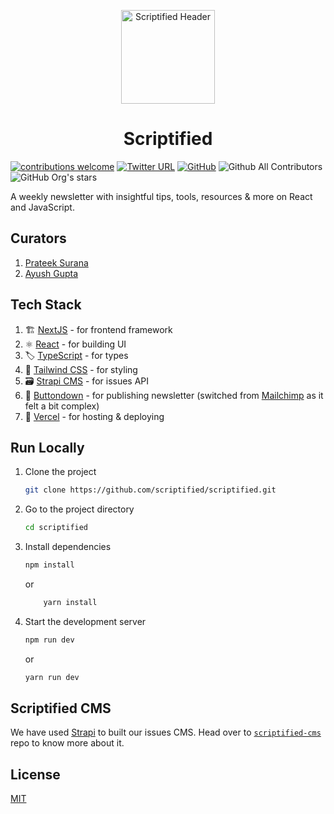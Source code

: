 <p align="center">
    <a href="https://scriptified.dev">
        <img src="https://images.scriptified.dev/common/twitter-header-green.png" alt="Scriptified Header" height="150">
    </a>
</p>

<div align="center">
    <h1>Scriptified</h1>
</div>

[![contributions welcome](https://img.shields.io/badge/contributions-welcome-brightgreen.svg?style=flat-square)](https://github.com/scriptified/scriptified/issues)
[![Twitter URL](https://img.shields.io/twitter/url?style=flat-square&url=https%3A%2F%2Ftwitter.com%2Fscriptified_dev)](https://twitter.com/scriptified_dev)
[![GitHub](https://img.shields.io/github/license/scriptified/scriptified?style=flat-square)](https://github.com/scriptified/scriptified/blob/main/LICENSE)
![Github All Contributors](https://img.shields.io/github/all-contributors/scriptified/scriptified?style=flat-square)
![GitHub Org's stars](https://img.shields.io/github/stars/scriptified?style=flat-square)

A weekly newsletter with insightful tips, tools, resources & more on React and JavaScript.

## Curators

1. [Prateek Surana](https://prateeksurana.me)
2. [Ayush Gupta](https://ayushgupta.tech)

## Tech Stack

1. 🏗 [NextJS](https://nextjs.org/) - for frontend framework
2. ⚛ [React](https://reactjs.org/) - for building UI
3. 🏷 [TypeScript](https://www.typescriptlang.org/) - for types
4. 💄 [Tailwind CSS](https://tailwindcss.com/) - for styling
5. 🗃 [Strapi CMS](https://strapi.io/) - for issues API
6. 📧 [Buttondown](https://buttondown.email/) - for publishing newsletter (switched from [Mailchimp](https://mailchimp.com/) as it felt a bit complex)
7. 🚀 [Vercel](https://vercel.com/) - for hosting & deploying

## Run Locally

1. Clone the project

    ```bash
    git clone https://github.com/scriptified/scriptified.git
    ```

2. Go to the project directory

    ```bash
    cd scriptified
    ```

3. Install dependencies

    ```bash
    npm install
    ```

    or

    ```bash
        yarn install
    ```

4. Start the development server

    ```bash
    npm run dev
    ```

    or

    ```bash
    yarn run dev
    ```

## Scriptified CMS

We have used [Strapi](https://strapi.io/) to built our issues CMS. Head over to [`scriptified-cms`](https://github.com/scriptified/scriptified-cms) repo to know more about it.

## License

[MIT](https://choosealicense.com/licenses/mit/)
